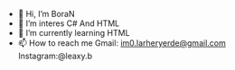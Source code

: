 - 👋 Hi, I’m BoraN 
- 👀 I’m interes C# And HTML  
- 🌱 I’m currently learning  HTML
- 📫 How to reach me  Gmail: im0.larheryerde@gmail.com Instagram:@leaxy.b
